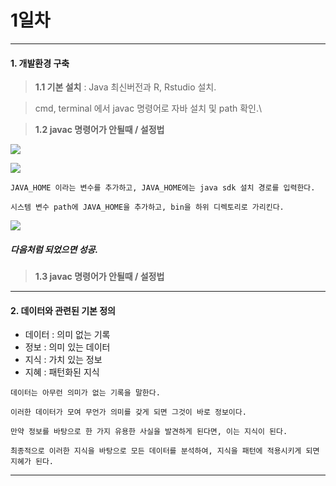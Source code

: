 # 1일차 


-----------------------


#### **1. 개발환경 구축**


> **1.1 기본 설치** : Java 최신버전과 R, Rstudio 설치.

> cmd, terminal 에서 javac 명령어로 자바 설치 및 path 확인.\

> **1.2 javac 명령어가 안될때 / 설정법**

![](https://raw.github.com/yoonkt200/DataScience/master/week2_StatisticAnalysis/week2_images/1.JPG)

![](https://raw.github.com/yoonkt200/DataScience/master/week2_StatisticAnalysis/week2_images/2.JPG)

```
JAVA_HOME 이라는 변수를 추가하고, JAVA_HOME에는 java sdk 설치 경로를 입력한다.

시스템 변수 path에 JAVA_HOME을 추가하고, bin을 하위 디렉토리로 가리킨다.
```

![](https://raw.github.com/yoonkt200/DataScience/master/week2_StatisticAnalysis/week2_images/3.JPG)

##### 다음처럼 되었으면 성공.

> **1.3 javac 명령어가 안될때 / 설정법**



-----------------------


#### **2. 데이터와 관련된 기본 정의**


- 데이터 : 의미 없는 기록
- 정보 : 의미 있는 데이터
- 지식 : 가치 있는 정보
- 지혜 : 패턴화된 지식


```
데이터는 아무런 의미가 없는 기록을 말한다.

이러한 데이터가 모여 무언가 의미를 갖게 되면 그것이 바로 정보이다.

만약 정보를 바탕으로 한 가지 유용한 사실을 발견하게 된다면, 이는 지식이 된다.

최종적으로 이러한 지식을 바탕으로 모든 데이터를 분석하여, 지식을 패턴에 적용시키게 되면 지혜가 된다.
```

-----------------------